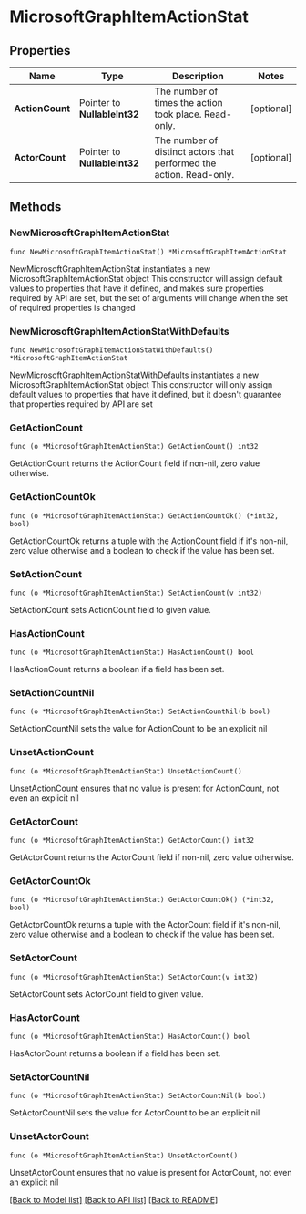 # MicrosoftGraphItemActionStat

## Properties

Name | Type | Description | Notes
------------ | ------------- | ------------- | -------------
**ActionCount** | Pointer to **NullableInt32** | The number of times the action took place. Read-only. | [optional] 
**ActorCount** | Pointer to **NullableInt32** | The number of distinct actors that performed the action. Read-only. | [optional] 

## Methods

### NewMicrosoftGraphItemActionStat

`func NewMicrosoftGraphItemActionStat() *MicrosoftGraphItemActionStat`

NewMicrosoftGraphItemActionStat instantiates a new MicrosoftGraphItemActionStat object
This constructor will assign default values to properties that have it defined,
and makes sure properties required by API are set, but the set of arguments
will change when the set of required properties is changed

### NewMicrosoftGraphItemActionStatWithDefaults

`func NewMicrosoftGraphItemActionStatWithDefaults() *MicrosoftGraphItemActionStat`

NewMicrosoftGraphItemActionStatWithDefaults instantiates a new MicrosoftGraphItemActionStat object
This constructor will only assign default values to properties that have it defined,
but it doesn't guarantee that properties required by API are set

### GetActionCount

`func (o *MicrosoftGraphItemActionStat) GetActionCount() int32`

GetActionCount returns the ActionCount field if non-nil, zero value otherwise.

### GetActionCountOk

`func (o *MicrosoftGraphItemActionStat) GetActionCountOk() (*int32, bool)`

GetActionCountOk returns a tuple with the ActionCount field if it's non-nil, zero value otherwise
and a boolean to check if the value has been set.

### SetActionCount

`func (o *MicrosoftGraphItemActionStat) SetActionCount(v int32)`

SetActionCount sets ActionCount field to given value.

### HasActionCount

`func (o *MicrosoftGraphItemActionStat) HasActionCount() bool`

HasActionCount returns a boolean if a field has been set.

### SetActionCountNil

`func (o *MicrosoftGraphItemActionStat) SetActionCountNil(b bool)`

 SetActionCountNil sets the value for ActionCount to be an explicit nil

### UnsetActionCount
`func (o *MicrosoftGraphItemActionStat) UnsetActionCount()`

UnsetActionCount ensures that no value is present for ActionCount, not even an explicit nil
### GetActorCount

`func (o *MicrosoftGraphItemActionStat) GetActorCount() int32`

GetActorCount returns the ActorCount field if non-nil, zero value otherwise.

### GetActorCountOk

`func (o *MicrosoftGraphItemActionStat) GetActorCountOk() (*int32, bool)`

GetActorCountOk returns a tuple with the ActorCount field if it's non-nil, zero value otherwise
and a boolean to check if the value has been set.

### SetActorCount

`func (o *MicrosoftGraphItemActionStat) SetActorCount(v int32)`

SetActorCount sets ActorCount field to given value.

### HasActorCount

`func (o *MicrosoftGraphItemActionStat) HasActorCount() bool`

HasActorCount returns a boolean if a field has been set.

### SetActorCountNil

`func (o *MicrosoftGraphItemActionStat) SetActorCountNil(b bool)`

 SetActorCountNil sets the value for ActorCount to be an explicit nil

### UnsetActorCount
`func (o *MicrosoftGraphItemActionStat) UnsetActorCount()`

UnsetActorCount ensures that no value is present for ActorCount, not even an explicit nil

[[Back to Model list]](../README.md#documentation-for-models) [[Back to API list]](../README.md#documentation-for-api-endpoints) [[Back to README]](../README.md)


